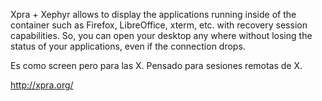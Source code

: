 Xpra + Xephyr allows to display the applications running inside of the container such as Firefox, LibreOffice, xterm, etc. with recovery session capabilities. So, you can open your desktop any where without losing the status of your applications, even if the connection drops.

Es como screen pero para las X. Pensado para sesiones remotas de X.

http://xpra.org/
